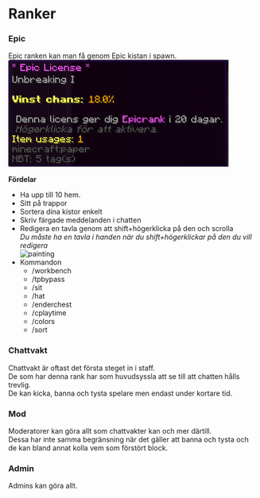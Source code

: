 # Ranker


### Epic
Epic ranken kan man få genom Epic kistan i spawn.  
![epic](bilder/epiclicense.png)

 **Fördelar**  
- Ha upp till 10 hem.  
- Sitt på trappor  
- Sortera dina kistor enkelt  
- Skriv färgade meddelanden i chatten  
- Redigera en tavla genom att shift+högerklicka på den och scrolla  
  *Du måste ha en tavla i handen när du shift+högerklickar på den du vill redigera*   
![painting](https://proxy.spigotmc.org/28303483478d5134a609d4d2d50da6258693d758?url=http%3A%2F%2Fwww.zrips.net%2Fwp-content%2Fuploads%2F2019%2F02%2F2018-03-23_11-30-11.gif)
- Kommandon  
  - /workbench  
  - /tpbypass  
  - /sit  
  - /hat  
  - /enderchest  
  - /cplaytime
  - /colors  
  - /sort


### Chattvakt  
Chattvakt är oftast det första steget in i staff.  
De som har denna rank har som huvudsyssla att se till att chatten hålls trevlig.  
De kan kicka, banna och tysta spelare men endast under kortare tid.  

### Mod  
Moderatorer kan göra allt som chattvakter kan och mer därtill.  
Dessa har inte samma begränsning när det gäller att banna och tysta och de kan bland annat kolla vem som förstört block.  

### Admin  
Admins kan göra allt.  
